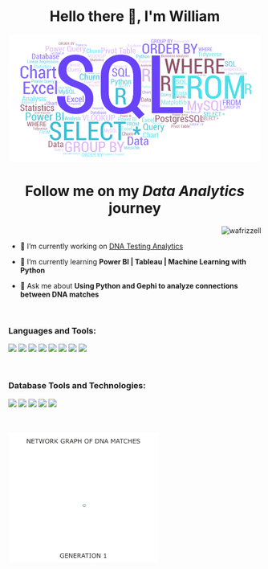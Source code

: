 <h1 align="center">Hello there 👋, I'm William</h1>
<img src="01_Assets/wordart-banner.png">
<h1 align="center">Follow me on my <em><b>Data Analytics</b></em> journey</h1>

<p align="right"> <img src="https://komarev.com/ghpvc/?username=wafrizzell&label=Profile%20views&color=0e75b6&style=flat" alt="wafrizzell" /> </p>

- 🔭 I’m currently working on [DNA Testing Analytics](https://github.com/wafrizzell/Ancestry_Scripts)

- 🌱 I’m currently learning **Power BI | Tableau | Machine Learning with Python**

- 💬 Ask me about **Using Python and Gephi to analyze connections between DNA matches**

<!-- Find good social media icons. Eventually add Kaggle, Tableau, and possibly Medium. Possibly link to my own site. -->
<br>
<h3 align="left">Languages and Tools:</h3>
<p align="left">
    <img src="https://img.shields.io/badge/Microsoft_Excel-217346?style=for-the-badge&logo=microsoft-excel&logoColor=white">
    <img src="https://img.shields.io/badge/python-3670A0?style=for-the-badge&logo=python&logoColor=ffdd54">
    <img src="https://img.shields.io/badge/power_bi-F2C811?style=for-the-badge&logo=powerbi&logoColor=black">
    <img src="https://img.shields.io/badge/html5-%23E34F26.svg?style=for-the-badge&logo=html5&logoColor=white">
    <img src="https://img.shields.io/badge/css3-%231572B6.svg?style=for-the-badge&logo=css3&logoColor=white">
    <img src="https://img.shields.io/badge/javascript-%23323330.svg?style=for-the-badge&logo=javascript&logoColor=%23F7DF1E">
    <img src="https://img.shields.io/badge/Visual%20Studio%20Code-0078d7.svg?style=for-the-badge&logo=visual-studio-code&logoColor=white">
    <img src="https://img.shields.io/badge/jupyter-%23FA0F00.svg?style=for-the-badge&logo=jupyter&logoColor=white">
</p>

<br>
<h3 align="left">Database Tools and Technologies:</h3>
<p float="left">
<img src="https://img.shields.io/badge/mysql-%2300f.svg?style=for-the-badge&logo=mysql&logoColor=white">
<img src="https://img.shields.io/badge/MariaDB-003545?style=for-the-badge&logo=mariadb&logoColor=white">
<img src="https://img.shields.io/badge/postgres-%23316192.svg?style=for-the-badge&logo=postgresql&logoColor=white">
<!-- <img src="https://img.shields.io/badge/Microsoft%20SQL%20Sever-CC2927?style=for-the-badge&logo=microsoft%20sql%20server&logoColor=white"> -->
<img src="https://img.shields.io/badge/sqlite-%2307405e.svg?style=for-the-badge&logo=sqlite&logoColor=white">
<img src="https://img.shields.io/badge/Oracle-F80000?style=for-the-badge&logo=oracle&logoColor=white">
</p>
<br>
<br>
<img src="01_Assets/gephi_7gens.gif" width="300">

<!--
    Unused apps and icons, set aside for future use

    Top Language Gadget
    <p><img align="center" src="https://github-readme-stats.vercel.app/api/top-langs?username=wafrizzell&show_icons=true&locale=en&layout=compact" alt="wafrizzell" /></p>


    Social Media Icons
    <a href="https://kaggle.com/wafrizzell" target="blank"><img align="center" src="https://raw.githubusercontent.com/rahuldkjain/github-profile-readme-generator/master/src/images/icons/Social/kaggle.svg" alt="wafrizzell" height="30" width="40" /></a>
    <img src="https://img.shields.io/badge/r-%23276DC3.svg?style=for-the-badge&logo=r&logoColor=white">
    <img src="https://img.shields.io/badge/RStudio-4285F4?style=for-the-badge&logo=rstudio&logoColor=white">
    Languages and Tools


    Database Tools and Technologies
    <a href="https://www.sqlite.org/" target="_blank" rel="noreferrer"> <img src="https://www.vectorlogo.zone/logos/sqlite/sqlite-icon.svg" alt="sqlite" width="40" height="40"/> </a> 
-->
